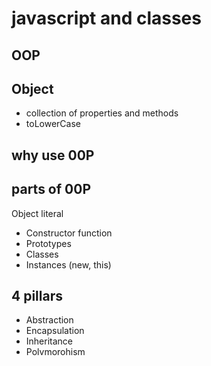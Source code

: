 # javascript and classes

## OOP
## Object

- collection of properties and methods
- toLowerCase

## why use 00P

## parts of 00P
Object literal

- Constructor function
- Prototypes
- Classes
- Instances (new, this)

## 4 pillars
- Abstraction
- Encapsulation
- Inheritance
- Polvmorohism
